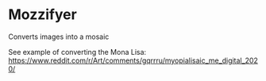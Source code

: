 # Mozzifyer
Converts images into a mosaic

See example of converting the Mona Lisa:
https://www.reddit.com/r/Art/comments/gqrrru/myopialisaic_me_digital_2020/
